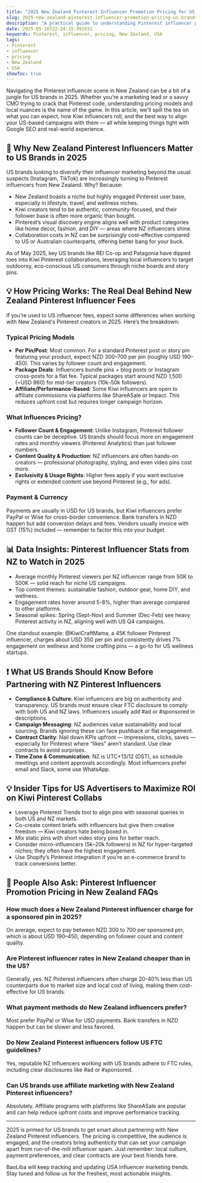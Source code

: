 ```yaml
---
title: "2025 New Zealand Pinterest Influencer Promotion Pricing for US Brands"
slug: 2025-new-zealand-pinterest-influencer-promotion-pricing-us-brands-2025-05-16
description: "A practical guide to understanding Pinterest influencer pricing in New Zealand for US brands in 2025, highlighting collaboration models, payment norms, and insider tips to maximize ROI."
date: 2025-05-16T22:24:15.992931
keywords: Pinterest, influencer, pricing, New Zealand, USA
tags:
- Pinterest
- influencer
- pricing
- New Zealand
- USA
showToc: true
---
```


Navigating the Pinterest influencer scene in New Zealand can be a bit of a jungle for US brands in 2025. Whether you’re a marketing lead or a savvy CMO trying to crack that Pinterest code, understanding pricing models and local nuances is the name of the game. In this article, we'll spill the tea on what you can expect, how Kiwi influencers roll, and the best way to align your US-based campaigns with them — all while keeping things tight with Google SEO and real-world experience.

## 📢 Why New Zealand Pinterest Influencers Matter to US Brands in 2025

US brands looking to diversify their influencer marketing beyond the usual suspects (Instagram, TikTok) are increasingly turning to Pinterest influencers from New Zealand. Why? Because:

- New Zealand boasts a niche but highly engaged Pinterest user base, especially in lifestyle, travel, and wellness niches.
- Kiwi creators tend to be authentic, community-focused, and their follower base is often more organic than bought.
- Pinterest’s visual discovery engine aligns well with product categories like home decor, fashion, and DIY — areas where NZ influencers shine.
- Collaboration costs in NZ can be surprisingly cost-effective compared to US or Australian counterparts, offering better bang for your buck.

As of May 2025, key US brands like REI Co-op and Patagonia have dipped toes into Kiwi Pinterest collaborations, leveraging local influencers to target outdoorsy, eco-conscious US consumers through niche boards and story pins.

## 💡 How Pricing Works: The Real Deal Behind New Zealand Pinterest Influencer Fees

If you’re used to US influencer fees, expect some differences when working with New Zealand's Pinterest creators in 2025. Here’s the breakdown:

### Typical Pricing Models

- **Per Pin/Post**: Most common. For a standard Pinterest post or story pin featuring your product, expect NZD 300–700 per pin (roughly USD 190–450). This varies by follower count and engagement.
- **Package Deals**: Influencers bundle pins + blog posts or Instagram cross-posts for a flat fee. Typical packages start around NZD 1,500 (~USD 960) for mid-tier creators (10k–50k followers).
- **Affiliate/Performance-Based**: Some Kiwi influencers are open to affiliate commissions via platforms like ShareASale or Impact. This reduces upfront cost but requires longer campaign horizon.

### What Influences Pricing?

- **Follower Count & Engagement**: Unlike Instagram, Pinterest follower counts can be deceptive. US brands should focus more on engagement rates and monthly viewers (Pinterest Analytics) than just follower numbers.
- **Content Quality & Production**: NZ influencers are often hands-on creators — professional photography, styling, and even video pins cost more.
- **Exclusivity & Usage Rights**: Higher fees apply if you want exclusive rights or extended content use beyond Pinterest (e.g., for ads).

### Payment & Currency

Payments are usually in USD for US brands, but Kiwi influencers prefer PayPal or Wise for cross-border convenience. Bank transfers in NZD happen but add conversion delays and fees. Vendors usually invoice with GST (15%) included — remember to factor this into your budget.

## 📊 Data Insights: Pinterest Influencer Stats from NZ to Watch in 2025

- Average monthly Pinterest viewers per NZ influencer range from 50K to 500K — solid reach for niche US campaigns.
- Top content themes: sustainable fashion, outdoor gear, home DIY, and wellness.
- Engagement rates hover around 5-8%, higher than average compared to other platforms.
- Seasonal spikes: Spring (Sept-Nov) and Summer (Dec-Feb) see heavy Pinterest activity in NZ, aligning well with US Q4 campaigns.

One standout example: @KiwiCraftMama, a 45K follower Pinterest influencer, charges about USD 350 per pin and consistently drives 7% engagement on wellness and home crafting pins — a go-to for US wellness startups.

## ❗ What US Brands Should Know Before Partnering with NZ Pinterest Influencers

- **Compliance & Culture**: Kiwi influencers are big on authenticity and transparency. US brands must ensure clear FTC disclosure to comply with both US and NZ laws. Influencers usually add #ad or #sponsored in descriptions.
- **Campaign Messaging**: NZ audiences value sustainability and local sourcing. Brands ignoring these can face pushback or flat engagement.
- **Contract Clarity**: Nail down KPIs upfront — impressions, clicks, saves — especially for Pinterest where “likes” aren’t standard. Use clear contracts to avoid surprises.
- **Time Zone & Communication**: NZ is UTC+13/12 (DST), so schedule meetings and content approvals accordingly. Most influencers prefer email and Slack, some use WhatsApp.

## 💡 Insider Tips for US Advertisers to Maximize ROI on Kiwi Pinterest Collabs

- Leverage Pinterest Trends tool to align pins with seasonal queries in both US and NZ markets.
- Co-create content briefs with influencers but give them creative freedom — Kiwi creators hate being boxed in.
- Mix static pins with short video story pins for better reach.
- Consider micro-influencers (5k–20k followers) in NZ for hyper-targeted niches; they often have the highest engagement.
- Use Shopify’s Pinterest integration if you’re an e-commerce brand to track conversions better.

## 📢 People Also Ask: Pinterest Influencer Promotion Pricing in New Zealand FAQs

### How much does a New Zealand Pinterest influencer charge for a sponsored pin in 2025?

On average, expect to pay between NZD 300 to 700 per sponsored pin, which is about USD 190–450, depending on follower count and content quality.

### Are Pinterest influencer rates in New Zealand cheaper than in the US?

Generally, yes. NZ Pinterest influencers often charge 20-40% less than US counterparts due to market size and local cost of living, making them cost-effective for US brands.

### What payment methods do New Zealand influencers prefer?

Most prefer PayPal or Wise for USD payments. Bank transfers in NZD happen but can be slower and less favored.

### Do New Zealand Pinterest influencers follow US FTC guidelines?

Yes, reputable NZ influencers working with US brands adhere to FTC rules, including clear disclosures like #ad or #sponsored.

### Can US brands use affiliate marketing with New Zealand Pinterest influencers?

Absolutely. Affiliate programs with platforms like ShareASale are popular and can help reduce upfront costs and improve performance tracking.

---

2025 is primed for US brands to get smart about partnering with New Zealand Pinterest influencers. The pricing is competitive, the audience is engaged, and the creators bring authenticity that can set your campaign apart from run-of-the-mill influencer spam. Just remember: local culture, payment preferences, and clear contracts are your best friends here.

BaoLiba will keep tracking and updating USA influencer marketing trends. Stay tuned and follow us for the freshest, most actionable insights.